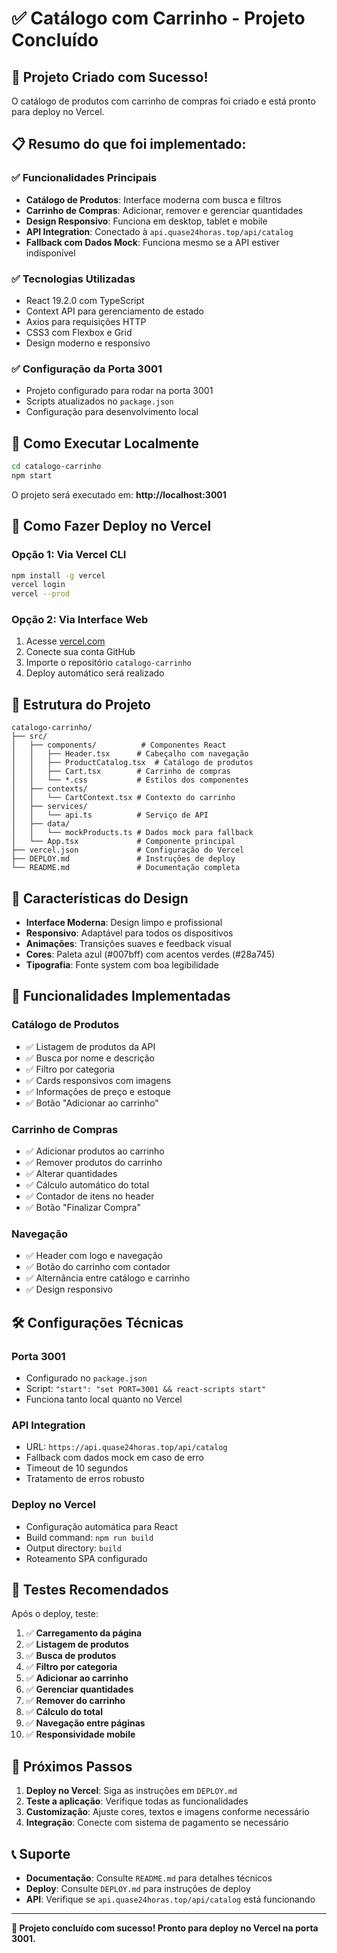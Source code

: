 # ✅ Catálogo com Carrinho - Projeto Concluído

## 🎉 Projeto Criado com Sucesso!

O catálogo de produtos com carrinho de compras foi criado e está pronto para deploy no Vercel.

## 📋 Resumo do que foi implementado:

### ✅ Funcionalidades Principais
- **Catálogo de Produtos**: Interface moderna com busca e filtros
- **Carrinho de Compras**: Adicionar, remover e gerenciar quantidades
- **Design Responsivo**: Funciona em desktop, tablet e mobile
- **API Integration**: Conectado à `api.quase24horas.top/api/catalog`
- **Fallback com Dados Mock**: Funciona mesmo se a API estiver indisponível

### ✅ Tecnologias Utilizadas
- React 19.2.0 com TypeScript
- Context API para gerenciamento de estado
- Axios para requisições HTTP
- CSS3 com Flexbox e Grid
- Design moderno e responsivo

### ✅ Configuração da Porta 3001
- Projeto configurado para rodar na porta 3001
- Scripts atualizados no `package.json`
- Configuração para desenvolvimento local

## 🚀 Como Executar Localmente

```bash
cd catalogo-carrinho
npm start
```

O projeto será executado em: **http://localhost:3001**

## 🚀 Como Fazer Deploy no Vercel

### Opção 1: Via Vercel CLI
```bash
npm install -g vercel
vercel login
vercel --prod
```

### Opção 2: Via Interface Web
1. Acesse [vercel.com](https://vercel.com)
2. Conecte sua conta GitHub
3. Importe o repositório `catalogo-carrinho`
4. Deploy automático será realizado

## 📁 Estrutura do Projeto

```
catalogo-carrinho/
├── src/
│   ├── components/          # Componentes React
│   │   ├── Header.tsx      # Cabeçalho com navegação
│   │   ├── ProductCatalog.tsx  # Catálogo de produtos
│   │   ├── Cart.tsx        # Carrinho de compras
│   │   └── *.css           # Estilos dos componentes
│   ├── contexts/
│   │   └── CartContext.tsx # Contexto do carrinho
│   ├── services/
│   │   └── api.ts          # Serviço de API
│   ├── data/
│   │   └── mockProducts.ts # Dados mock para fallback
│   └── App.tsx             # Componente principal
├── vercel.json             # Configuração do Vercel
├── DEPLOY.md               # Instruções de deploy
└── README.md               # Documentação completa
```

## 🎨 Características do Design

- **Interface Moderna**: Design limpo e profissional
- **Responsivo**: Adaptável para todos os dispositivos
- **Animações**: Transições suaves e feedback visual
- **Cores**: Paleta azul (#007bff) com acentos verdes (#28a745)
- **Tipografia**: Fonte system com boa legibilidade

## 🔧 Funcionalidades Implementadas

### Catálogo de Produtos
- ✅ Listagem de produtos da API
- ✅ Busca por nome e descrição
- ✅ Filtro por categoria
- ✅ Cards responsivos com imagens
- ✅ Informações de preço e estoque
- ✅ Botão "Adicionar ao carrinho"

### Carrinho de Compras
- ✅ Adicionar produtos ao carrinho
- ✅ Remover produtos do carrinho
- ✅ Alterar quantidades
- ✅ Cálculo automático do total
- ✅ Contador de itens no header
- ✅ Botão "Finalizar Compra"

### Navegação
- ✅ Header com logo e navegação
- ✅ Botão do carrinho com contador
- ✅ Alternância entre catálogo e carrinho
- ✅ Design responsivo

## 🛠️ Configurações Técnicas

### Porta 3001
- Configurado no `package.json`
- Script: `"start": "set PORT=3001 && react-scripts start"`
- Funciona tanto local quanto no Vercel

### API Integration
- URL: `https://api.quase24horas.top/api/catalog`
- Fallback com dados mock em caso de erro
- Timeout de 10 segundos
- Tratamento de erros robusto

### Deploy no Vercel
- Configuração automática para React
- Build command: `npm run build`
- Output directory: `build`
- Roteamento SPA configurado

## 📱 Testes Recomendados

Após o deploy, teste:

1. ✅ **Carregamento da página**
2. ✅ **Listagem de produtos**
3. ✅ **Busca de produtos**
4. ✅ **Filtro por categoria**
5. ✅ **Adicionar ao carrinho**
6. ✅ **Gerenciar quantidades**
7. ✅ **Remover do carrinho**
8. ✅ **Cálculo do total**
9. ✅ **Navegação entre páginas**
10. ✅ **Responsividade mobile**

## 🎯 Próximos Passos

1. **Deploy no Vercel**: Siga as instruções em `DEPLOY.md`
2. **Teste a aplicação**: Verifique todas as funcionalidades
3. **Customização**: Ajuste cores, textos e imagens conforme necessário
4. **Integração**: Conecte com sistema de pagamento se necessário

## 📞 Suporte

- **Documentação**: Consulte `README.md` para detalhes técnicos
- **Deploy**: Consulte `DEPLOY.md` para instruções de deploy
- **API**: Verifique se `api.quase24horas.top/api/catalog` está funcionando

---

**🎉 Projeto concluído com sucesso! Pronto para deploy no Vercel na porta 3001.**
